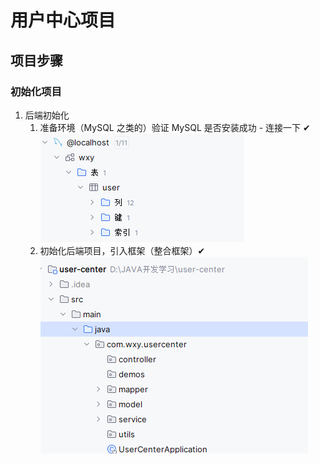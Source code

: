# 用户中心项目

## 项目步骤

### 初始化项目

1. 后端初始化
    1. 准备环境（MySQL 之类的）验证 MySQL 是否安装成功 - 连接一下 ✔
   ![img.png](img.png)
    2. 初始化后端项目，引入框架（整合框架）✔
   ![img_1.png](img_1.png)
